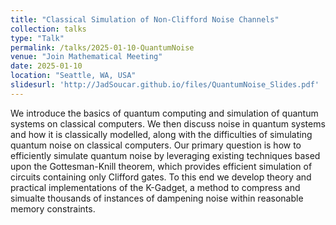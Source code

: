 ```yaml
---
title: "Classical Simulation of Non-Clifford Noise Channels"
collection: talks
type: "Talk"
permalink: /talks/2025-01-10-QuantumNoise
venue: "Join Mathematical Meeting"
date: 2025-01-10
location: "Seattle, WA, USA"
slidesurl: 'http://JadSoucar.github.io/files/QuantumNoise_Slides.pdf'
---
```


We introduce the basics of quantum computing and simulation of quantum systems on classical computers. We then discuss noise in quantum systems and how it is classically modelled, along with the difficulties of simulating quantum noise on classical computers. Our primary question is how to efficiently simulate quantum noise by leveraging existing techniques based upon the Gottesman-Knill theorem, which provides efficient simulation of circuits containing only Clifford gates. To this end we develop theory and practical implementations of the K-Gadget, a method to compress and simualte thousands of instances of dampening noise within reasonable memory constraints. 
